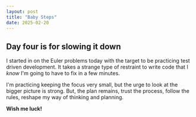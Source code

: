 ```yaml
---
layout: post
title: "Baby Steps"
date: 2025-02-20
---
```


## Day four is for slowing it down 
I started in on the Euler problems today with the target to be practicing 
test driven development. It takes a strange type of restraint to 
write code that I *know* I'm going to have to fix in a few minutes.

I'm practicing keeping the focus very small, but the urge to look at the bigger picture
is strong. But, the plan remains, trust the process, follow the rules, reshape my way
of thinking and planning. 

**Wish me luck!**
